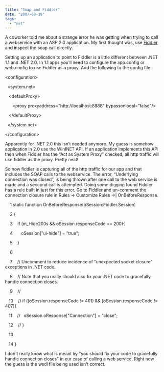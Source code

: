 ```yaml
---
title: "Soap and Fiddler"
date: "2007-08-19"
tags: 
  - "net"
---
```


A coworker told me about a strange error he was getting when trying to call a webservice with an ASP 2.0 application. My first thought was, use [Fiddler](http://www.fiddlertool.com/fiddler/) and inspect the soap call directly.

Setting up an application to point to Fiddler is a little different between .NET 1.1 and .NET 2.0. In 1.1 apps you'll need to configure the app.config or web.config to use Fiddler as a proxy. Add the following to the config file.

  

<?xml version\="1.0" encoding\="utf-8"?>

<configuration\>

  <system.net\>

   <defaultProxy\>

      <proxy proxyaddress\="http://localhost:8888" bypassonlocal\="false"/>

   </defaultProxy\>

  </system.net\>

</configuration\>

  

Apparently for .NET 2.0 this isn’t needed anymore. My guess is somehow application in 2.0 use the WinINET API. If an application implements this API then when Fiddler has the “Act as System Proxy” checked, all http traffic will use fiddler as the proxy. Pretty neat!

So now fiddler is capturing all of the http traffic for our app and that includes the SOAP calls to the webservice. The error, “Underlying connection was closed”, is being thrown after one call to the web service is made and a seccond call is attempted. Doing some digging found Fiddler has a rule built in just for this error. Go to Fiddler and un-comment the connection closure rule in Rules -> Customize Rules ->| OnBeforeResponse.

    1 static function OnBeforeResponse(oSession:Fiddler.Session)

    2 {

    3    if (m\_Hide200s && oSession.responseCode == 200){

    4       oSession\["ui-hide"\] = "true";

    5    }

    6 

    7    // Uncomment to reduce incidence of "unexpected socket closure" exceptions in .NET code. 

    8    // Note that you really should also fix your .NET code to gracefully handle connection closes.

    9    //

   10    // if ((oSession.responseCode != 401) && (oSession.responseCode != 407){

   11    //   oSession.oResponse\["Connection"\] = "close";

   12    // }

   13 

   14 }

I don't really know what is meant by "you should fix your code to gracefully handle connection closes" in our case of calling a web service. Right now the guess is the wsdl file being used isn't correct.
